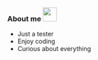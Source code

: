 ### About me <img src="https://github.githubassets.com/images/modules/site/sponsors/pixel-mona-heart.gif" width="32" height="32"></img>
* Just a tester
* Enjoy coding
* Curious about everything


<!--
![](https://github.githubassets.com/images/modules/site/sponsors/pixel-mona-heart.gif)
-->


<!--
**ASCII13/ASCII13** is a ✨ _special_ ✨ repository because its `README.md` (this file) appears on your GitHub profile.

Here are some ideas to get you started:

- 🔭 I’m currently working on ...
- 🌱 I’m currently learning ...
- 👯 I’m looking to collaborate on ...
- 🤔 I’m looking for help with ...
- 💬 Ask me about ...
- 📫 How to reach me: ...
- 😄 Pronouns: ...
- ⚡ Fun fact: ...
-->
